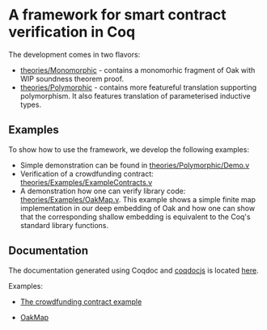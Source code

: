 # A framework for smart contract verification in Coq

The development comes in two flavors:

* [theories/Monomorphic](theories/Monomorphic) - contains a monomorhic fragment of Oak with WIP soundness theorem proof.
* [theories/Polymorphic](theories/Polymorphic) - contains more featureful translation supporting polymorphism. It also features translation of parameterised inductive types.

## Examples

To show how to use the framework, we develop the following examples:

* Simple demonstration can be found in [theories/Polymorphic/Demo.v](theories/Polymorphic/Demo.v)
* Verification of a crowdfunding contract: [theories/Examples/ExampleContracts.v](theories/Examples/ExampleContracts.v)
* A demonstration how one can verify library code: [theories/Examples/OakMap.v](theories/Examples/OakMap.v). This example shows a simple finite map implementation in our deep embedding of Oak and how one can show that the corresponding shallow embedding is equivalent to the Coq's standard library functions.

## Documentation

The documentation generated using Coqdoc and [coqdocjs](https://github.com/tebbi/coqdocjs) is located [here](https://annenkov.github.io/FMBC19-artefact/toc.html).

Examples:

* [The crowdfunding contract example](https://annenkov.github.io/FMBC19-artefact/Contraver.Examples.ExampleContracts.html)

* [OakMap](https://annenkov.github.io/FMBC19-artefact/Contraver.Examples.OakMap.html)
